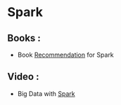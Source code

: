 # Spark

## Books :
* Book [Recommendation](https://blog.matthewrathbone.com/2017/01/13/spark-books.html) for Spark
## Video : 
* Big Data with [Spark](https://www.youtube.com/playlist?list=PLFhNzVKP1pVrZzUeE_KKs2YIzzgXkB4H6)


